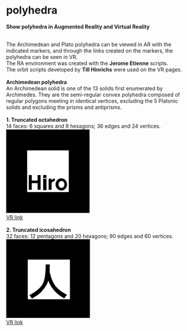 # polyhedra
 <b>Show polyhedra in Augmented Reality and Virtual Reality</b>
 
<br>The Archimedean and Plato polyhedra can be viewed in AR with the indicated markers, and through the links created on the markers, the polyhedra can be seen in VR.
<br>The RA environment was created with the <b>Jerome Etienne</b> scripts.
<br>The orbit scripts developed by <b>Till Hinrichs</b> were used on the VR pages.
 <br><br><b>Archimedean polyhedra</b>
 <br>An Archimedean solid is one of the 13 solids first enumerated by Archimedes. They are the semi-regular convex polyhedra composed of regular polygons meeting in identical vertices, excluding the 5 Platonic solids and excluding the prisms and antiprisms.
 <br>
 <br><b>1. Truncated octahedron</b>
 <br>14 faces: 6 squares and 8 hexagons; 36 edges and 24 vertices.
 <br><img src="ar/hiro.png">
 <br><a href="vr/truncated_octahedron.html">VR link</a>
 <br><br><b>2. Truncated icosahedron</b>
 <br>32 faces: 12 pentagons and 20 hexagons; 90 edges and 60 vertices.
 <br><img src="ar/kanji.png">
 <br><a href="vr/truncated_icosahedron.html">VR link</a>
